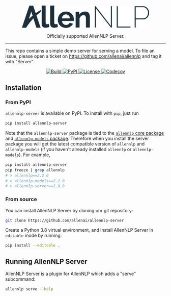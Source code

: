 <div align="center">
    <br>
    <img src="https://raw.githubusercontent.com/allenai/allennlp/main/docs/img/allennlp-logo-dark.png" width="400"/>
    <p>
    Officially supported AllenNLP Server.
    </p>
    <hr/>
</div>

This repo contains a simple demo server for serving a model. To file an issue, please open a ticket on https://github.com/allenai/allennlp and tag it with "Server".

<p align="center">
    <a href="https://github.com/allenai/allennlp/actions">
        <img alt="Build" src="https://github.com/allenai/allennlp-server/workflows/CI/badge.svg?event=push&branch=main">
    </a>
    <a href="https://pypi.org/project/allennlp-server/">
        <img alt="PyPI" src="https://img.shields.io/pypi/v/allennlp-server">
    </a>
    <a href="https://github.com/agururajvais/allennlp-server/blob/master/LICENSE">
        <img alt="License" src="https://img.shields.io/github/license/allenai/allennlp-server?color=blue&cachedrop">
    </a>
    <a href="https://codecov.io/gh/allenai/allennlp">
        <img alt="Codecov" src="https://codecov.io/gh/allenai/allennlp-server/branch/main/graph/badge.svg">
    </a>
    <br/>
</p>

##  Installation

### From PyPI

`allennlp-server` is available on PyPI. To install with `pip`, just run

```bash
pip install allennlp-server
```

Note that the `allennlp-server` package is tied to the [`allennlp` core package](https://pypi.org/projects/allennlp) and [`allennlp-models` package](https://pypi.org/projects/allennlp-models). Therefore when you install the server package you will get the latest compatible version of `allennlp` and `allennlp-models` (if you haven't already installed `allennlp` or `allennlp-models`). For example,

```bash
pip install allennlp-server
pip freeze | grep allennlp
# > allennlp==2.2.0
# > allennlp-models==2.2.0
# > allennlp-server==1.0.0
```

### From source

You can install AllenNLP Server by cloning our git repository:

```bash
git clone https://github.com/allenai/allennlp-server
```

Create a Python 3.8 virtual environment, and install AllenNLP Server in `editable` mode by running:

```bash
pip install --editable .
```

## Running AllenNLP Server

AllenNLP Server is a plugin for AllenNLP which adds a "serve" subcommand:

```bash
allennlp serve --help
```
